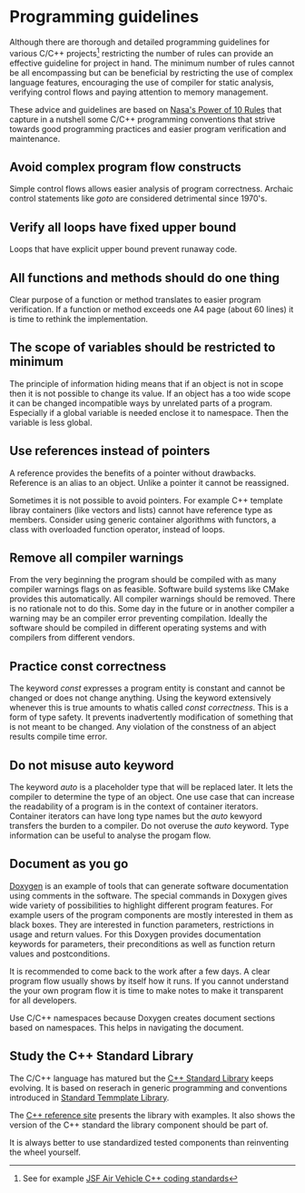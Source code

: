 # Programming guidelines
Although there are thorough and detailed programming guidelines for various C/C++ projects[^JSF] 
restricting  the number of rules can provide an effective guideline for project in hand.  The minimum
number of rules cannot be all encompassing but can be beneficial by restricting the use of complex 
language features, encouraging the use of compiler for static analysis, verifying control
flows and paying attention to memory management.

These advice and guidelines are based on 
[Nasa's Power of 10 Rules](https://en.wikipedia.org/wiki/The_Power_of_10:_Rules_for_Developing_Safety-Critical_Code)
that capture in a nutshell some C/C++ programming conventions that strive towards good programming
practices and easier program verification and maintenance.

## Avoid complex program flow constructs
Simple control flows allows easier analysis of program correctness.
Archaic control statements like *goto* are considered detrimental since 1970's.

## Verify all loops have fixed upper bound
Loops that have explicit upper bound prevent runaway code. 

## All functions and methods should do one thing
Clear purpose of a function or method translates to easier program verification.
If a function or  method exceeds one A4 page (about 60 lines) it is time to rethink
the implementation.

## The scope of variables should be restricted to minimum
The principle of information hiding means that if an object is not in scope
then it is not possible to change its value. If an object has a too wide scope
it can be changed incompatible ways by unrelated parts of a program.
Especially if a global variable is needed enclose it to namespace. Then the
variable is less global.

## Use references instead of pointers
A reference provides the benefits of a pointer without drawbacks. 
Reference is an alias to an object. Unlike a pointer it cannot
be reassigned. 

Sometimes it is not possible to avoid pointers. For example C++ template
libray containers (like vectors and lists) cannot have reference type as 
members. Consider using generic container algorithms with functors,
a class with overloaded function operator, instead of loops.

## Remove all compiler warnings
From the very beginning the program should be compiled with as many compiler 
warnings flags on as feasible. Software build systems like CMake provides this automatically.
All compiler warnings should be removed. There is no rationale not to do this. Some
day in the future or in another compiler a warning may be an compiler error preventing
compilation. Ideally the software should be compiled in different operating systems and 
with compilers from different vendors.

## Practice const correctness
The keyword *const* expresses a program entity is constant and cannot be changed or does not change anything. 
Using the keyword extensively whenever this is true amounts to whatis called *const correctness*. 
This is a form of type safety. It prevents inadvertently modification of something that is not meant to be changed.
Any violation of the constness of an abject results compile time error.

## Do not misuse auto keyword
The keyword *auto* is a placeholder type that will be replaced later. It lets the compiler to
determine the type of an object. One use case that can increase the readability of a program
is in the context of container iterators. Container iterators can have long type names but
the *auto* kewyord transfers the burden to a compiler. Do not overuse the *auto* keyword. 
Type information can be useful to analyse the progam flow.

## Document as you go
[Doxygen](https:://www.doxygen.org) is an example of tools that can generate software documentation 
using comments in the  software. The special commands in Doxygen gives wide variety of possibilities 
to highlight different program features.  For example users of the program components
are mostly interested in them as black boxes. They are interested in function parameters, restrictions 
in usage and return values. For this Doxygen provides documentation keywords for parameters, 
their preconditions as well as function return values and postconditions.

It is recommended to come back to the work after a few days. A clear program flow
usually shows by itself how it runs. If you cannot understand the your own program flow 
it is time to make notes to make it transparent for all developers. 

Use C/C++ namespaces because Doxygen creates document sections based on namespaces. This helps
in navigating the document.

## Study the C++ Standard Library
The C/C++ language has matured but the [C++ Standard Library](https://en.wikipedia.org/wiki/C%2B%2B_Standard_Library) keeps evolving. 
It is based on reserach in generic programming and conventions introduced in 
[Standard Temmplate Library](https://en.wikipedia.org/wiki/Standard_Template_Library).

The [C++ reference site](https://en.cppreference.com) presents the library with examples. 
It also shows the version of the C++ standard the library component should be part of.

It is always better to use standardized tested components than reinventing the wheel yourself.

[^JSF]: See for example [JSF Air Vehicle C++ coding standards](https://www.stroustrup.com/JSF-AV-rules.pdf)

